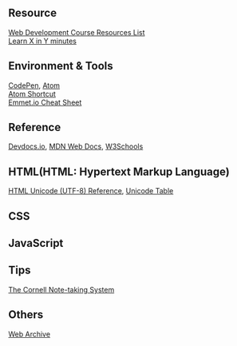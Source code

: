 ## Resource
[Web Development Course Resources List](https://www.appbrewery.co/p/web-development-course-resources/)\
[Learn X in Y minutes](https://learnxinyminutes.com/)

## Environment & Tools
[CodePen](https://codepen.io/), [Atom](https://atom.io/)\
[Atom Shortcut](https://atom.io/packages/atom-shortcuts)\
[Emmet.io Cheat Sheet](https://docs.emmet.io/cheat-sheet/)

## Reference
[Devdocs.io](https://devdocs.io/html/), [MDN Web Docs](https://developer.mozilla.org/en-US/docs/Web/HTML), [W3Schools](https://www.w3schools.com/html/default.asp)

## HTML(HTML: Hypertext Markup Language)
[HTML Unicode (UTF-8) Reference](https://www.w3schools.com/charsets/ref_html_utf8.asp), [Unicode Table](https://unicode-table.com/en/)

## CSS

## JavaScript

## Tips
[The Cornell Note-taking System](http://lsc.cornell.edu/study-skills/cornell-note-taking-system/)

## Others
[Web Archive](http://web.archive.org/)
